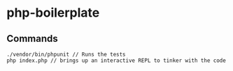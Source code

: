 # php-boilerplate

## Commands

```
./vendor/bin/phpunit // Runs the tests
php index.php // brings up an interactive REPL to tinker with the code
```
